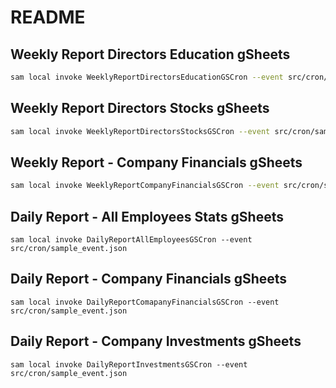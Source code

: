 # README

## Weekly Report Directors Education gSheets

```sh
sam local invoke WeeklyReportDirectorsEducationGSCron --event src/cron/sample_event.json
```

## Weekly Report Directors Stocks gSheets

```sh
sam local invoke WeeklyReportDirectorsStocksGSCron --event src/cron/sample_event.json
```

## Weekly Report - Company Financials gSheets

```sh
sam local invoke WeeklyReportCompanyFinancialsGSCron --event src/cron/sample_event.json
```

## Daily Report - All Employees Stats gSheets

```
sam local invoke DailyReportAllEmployeesGSCron --event src/cron/sample_event.json
```

## Daily Report - Company Financials gSheets

```
sam local invoke DailyReportComapanyFinancialsGSCron --event src/cron/sample_event.json
```

## Daily Report - Company Investments gSheets

```
sam local invoke DailyReportInvestmentsGSCron --event src/cron/sample_event.json
```
